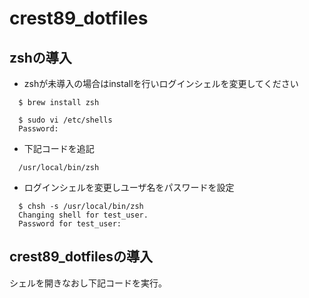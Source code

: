 # crest89_dotfiles

## zshの導入
* zshが未導入の場合はinstallを行いログインシェルを変更してください

``` console
  $ brew install zsh
```

``` console
  $ sudo vi /etc/shells
  Password:
```
* 下記コードを追記
``` console
  /usr/local/bin/zsh
```
* ログインシェルを変更しユーザ名をパスワードを設定
``` console
  $ chsh -s /usr/local/bin/zsh
  Changing shell for test_user.
  Password for test_user:
```

## crest89_dotfilesの導入
シェルを開きなおし下記コードを実行。
``` console
```
